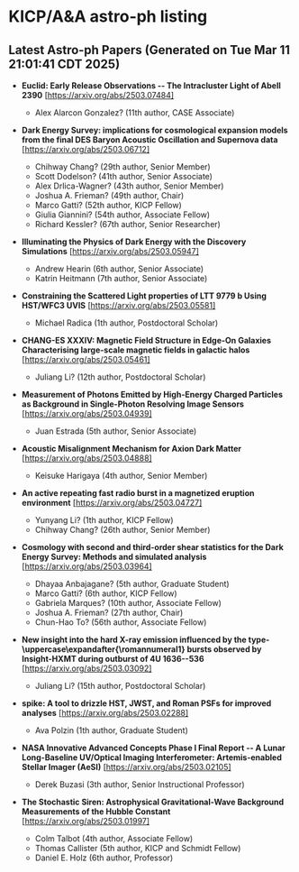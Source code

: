 # KICP/A&A astro-ph listing

## Latest Astro-ph Papers (Generated on Tue Mar 11 21:01:41 CDT 2025)

- **Euclid: Early Release Observations -- The Intracluster Light of Abell 2390**
[https://arxiv.org/abs/2503.07484]
  + Alex Alarcon Gonzalez? (11th author, CASE Associate)

- **Dark Energy Survey: implications for cosmological expansion models from the final DES Baryon Acoustic Oscillation and Supernova data**
[https://arxiv.org/abs/2503.06712]
  + Chihway Chang? (29th author, Senior Member)
  + Scott Dodelson? (41th author, Senior Associate)
  + Alex Drlica-Wagner? (43th author, Senior Member)
  + Joshua A. Frieman? (49th author, Chair)
  + Marco Gatti? (52th author, KICP Fellow)
  + Giulia Giannini? (54th author, Associate Fellow)
  + Richard Kessler? (67th author, Senior Researcher)

- **Illuminating the Physics of Dark Energy with the Discovery Simulations**
[https://arxiv.org/abs/2503.05947]
  + Andrew Hearin (6th author, Senior Associate)
  + Katrin Heitmann (7th author, Senior Associate)

- **Constraining the Scattered Light properties of LTT 9779 b Using HST/WFC3 UVIS**
[https://arxiv.org/abs/2503.05581]
  + Michael Radica (1th author, Postdoctoral Scholar)

- **CHANG-ES XXXIV: Magnetic Field Structure in Edge-On Galaxies Characterising large-scale magnetic fields in galactic halos**
[https://arxiv.org/abs/2503.05461]
  + Juliang Li? (12th author, Postdoctoral Scholar)

- **Measurement of Photons Emitted by High-Energy Charged Particles as Background in Single-Photon Resolving Image Sensors**
[https://arxiv.org/abs/2503.04939]
  + Juan  Estrada (5th author, Senior Associate)

- **Acoustic Misalignment Mechanism for Axion Dark Matter**
[https://arxiv.org/abs/2503.04888]
  + Keisuke Harigaya (4th author, Senior Member)

- **An active repeating fast radio burst in a magnetized eruption environment**
[https://arxiv.org/abs/2503.04727]
  + Yunyang Li? (1th author, KICP Fellow)
  + Chihway Chang? (26th author, Senior Member)

- **Cosmology with second and third-order shear statistics for the Dark Energy Survey: Methods and simulated analysis**
[https://arxiv.org/abs/2503.03964]
  + Dhayaa Anbajagane? (5th author, Graduate Student)
  + Marco Gatti? (6th author, KICP Fellow)
  + Gabriela Marques? (10th author, Associate Fellow)
  + Joshua A. Frieman? (27th author, Chair)
  + Chun-Hao To? (56th author, Associate Fellow)

- **New insight into the hard X-ray emission influenced by the type-\uppercase\expandafter{\romannumeral1} bursts observed by Insight-HXMT during outburst of 4U 1636--536**
[https://arxiv.org/abs/2503.03092]
  + Juliang Li? (15th author, Postdoctoral Scholar)

- **spike: A tool to drizzle HST, JWST, and Roman PSFs for improved analyses**
[https://arxiv.org/abs/2503.02288]
  + Ava Polzin (1th author, Graduate Student)

- **NASA Innovative Advanced Concepts Phase I Final Report -- A Lunar Long-Baseline UV/Optical Imaging Interferometer: Artemis-enabled Stellar Imager (AeSI)**
[https://arxiv.org/abs/2503.02105]
  + Derek Buzasi (3th author, Senior Instructional Professor)

- **The Stochastic Siren: Astrophysical Gravitational-Wave Background Measurements of the Hubble Constant**
[https://arxiv.org/abs/2503.01997]
  + Colm Talbot (4th author, Associate Fellow)
  + Thomas Callister (5th author, KICP and Schmidt Fellow)
  + Daniel E. Holz (6th author, Professor)


